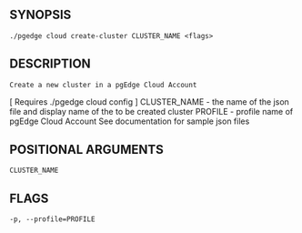 ## SYNOPSIS
    ./pgedge cloud create-cluster CLUSTER_NAME <flags>
 
## DESCRIPTION
    Create a new cluster in a pgEdge Cloud Account
[ Requires ./pgedge cloud config ]
  CLUSTER_NAME - the name of the json file and display name of the to be created cluster
  PROFILE - profile name of pgEdge Cloud Account
See documentation for sample json files
 
## POSITIONAL ARGUMENTS
    CLUSTER_NAME
 
## FLAGS
    -p, --profile=PROFILE
    
    
